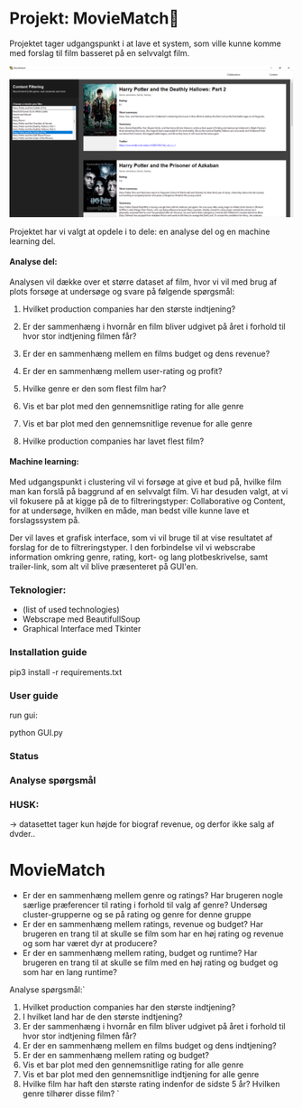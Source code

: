# Projekt: MovieMatch🎥
Projektet tager udgangspunkt i at lave et system, som ville kunne komme med forslag til film basseret på en selvvalgt film.

![](images/GUI.png)

Projektet har vi valgt at opdele i to dele: en analyse del og en machine learning del.

#### Analyse del:
Analysen vil dække over et større dataset af film, hvor vi vil med brug af plots forsøge at undersøge og svare på følgende spørgsmål:

1. Hvilket production companies har den største indtjening?

2. Er der sammenhæng i hvornår en film bliver udgivet på året i forhold til hvor stor indtjening filmen får?

3. Er der en sammenhæng mellem en films budget og dens revenue?

4. Er der en sammenhæng mellem user-rating og profit?

5. Hvilke genre er den som flest film har?

6. Vis et bar plot med den gennemsnitlige rating for alle genre

7. Vis et bar plot med den gennemsnitlige revenue for alle genre

8. Hvilke production companies har lavet flest film?

#### Machine learning:
Med udgangspunkt i clustering vil vi forsøge at give et bud på, hvilke film man kan forslå på baggrund af en selvvalgt film.
Vi har desuden valgt, at vi vil fokusere på at kigge på de to filtreringstyper: Collaborative og Content, for at undersøge, hvilken en måde, man bedst ville kunne lave et forslagssystem på.

Der vil laves et grafisk interface, som vi vil bruge til at vise resultatet af forslag for de to filtreringstyper. I den forbindelse vil vi webscrabe information omkring genre, rating, kort- og lang plotbeskrivelse, samt trailer-link, som alt vil blive præsenteret på GUI'en.


### Teknologier:
- (list of used technologies)
- Webscrape med BeautifullSoup
- Graphical Interface med Tkinter


### Installation guide
pip3 install -r requirements.txt

### User guide

run gui:

python GUI.py

### Status



### Analyse spørgsmål
### HUSK:
-> datasettet tager kun højde for biograf revenue, og derfor ikke salg af dvder..

# MovieMatch

- Er der en sammenhæng mellem genre og ratings? Har brugeren nogle særlige præferencer til rating i forhold til valg af genre? Undersøg cluster-grupperne og se på rating og genre for denne gruppe
- Er der en sammenhæng mellem ratings, revenue og budget? Har brugeren en trang til at skulle se film som har en høj rating og revenue og som har været dyr at producere?
- Er der en sammenhæng mellem rating, budget og runtime? Har brugeren en trang til at skulle se film med en høj rating og budget og som har en lang runtime?




Analyse spørgsmål:`
1. Hvilket production companies har den største indtjening?
2. I hvilket land har de den største indtjening?
3. Er der sammenhæng i hvornår en film bliver udgivet på året i forhold til hvor stor indtjening filmen får?
4. Er der en sammenhæng mellem en films budget og dens indtjening?
5. Er der en sammenhæng mellem rating og budget?
6. Vis et bar plot med den gennemsnitlige rating for alle genre
7. Vis et bar plot med den gennemsnitlige indtjening for alle genre
8. Hvilke film har haft den største rating indenfor de sidste 5 år? Hvilken genre tilhører disse film?
`